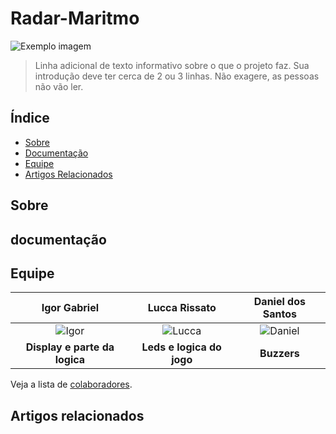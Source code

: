 # Radar-Maritmo

<img src="imagem.png" alt="Exemplo imagem">

> Linha adicional de texto informativo sobre o que o projeto faz. Sua introdução deve ter cerca de 2 ou 3 linhas. Não exagere, as pessoas não vão ler.

## Índice

- [Sobre](#sobre)
- [Documentação](#documentação)
- [Equipe](#equipe)
- [Artigos Relacionados](#artigos-relacionados)


## Sobre



## documentação



## Equipe 

|                 **Igor Gabriel**                  |                    **Lucca Rissato**                    |                   **Daniel dos Santos**                   |          
| :------------------------------------------------: | :------------------------------------------------------: | :--------------------------------------------------: | 
| ![Igor](https://github.com/OtacilioN.png?size=140) | ![Lucca](https://github.com/ThiagoAugustoSM.png?size=140) | ![Daniel](https://github.com/ErickSimoes.png?size=140) | 
|           **Display e parte da logica**           |              **Leds e logica do jogo**               |     **Buzzers**      |             

Veja a lista de [colaboradores](https://github.com/luccarissato/Radar-Maritimo/graphs/contributors).

## Artigos relacionados


